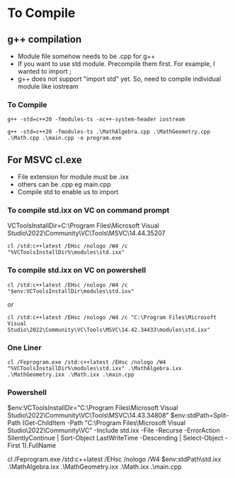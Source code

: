 # To Compile

## g++ compilation

* Module file somehow needs to be .cpp for g++
* If you want to use std module. Precompile them first. For example, I wanted to import <iostream>;
* g++ does not support "import std" yet. So, need to compile individual module like iostream

### To Compile
```
g++ -std=c++20 -fmodules-ts -xc++-system-header iostream
```
```
g++ -std=c++20 -fmodules-ts .\MathAlgebra.cpp .\MathGeometry.cpp .\Math.cpp .\main.cpp -o program.exe
```

## For MSVC cl.exe

* File extension for module must be .ixx
* others can be .cpp eg main.cpp
* Compile std to enable us to import

### To compile std.ixx on VC on command prompt
VCToolsInstallDir=C:\Program Files\Microsoft Visual Studio\2022\Community\VC\Tools\MSVC\14.44.35207
```
cl /std:c++latest /EHsc /nologo /W4 /c "%VCToolsInstallDir%\modules\std.ixx"
```

### To compile std.ixx on VC on powershell

```
cl /std:c++latest /EHsc /nologo /W4 /c "$env:VCToolsInstallDir\modules\std.ixx"
```

or

```
cl /std:c++latest /EHsc /nologo /W4 /c "C:\Program Files\Microsoft Visual Studio\2022\Community\VC\Tools\MSVC\14.42.34433\modules\std.ixx"
```

### One Liner
```
cl /Feprogram.exe /std:c++latest /EHsc /nologo /W4 "%VCToolsInstallDir%\modules\std.ixx" .\MathAlgebra.ixx .\MathGeometry.ixx .\Math.ixx .\main.cpp
```

### Powershell
$env:VCToolsInstallDir="C:\Program Files\Microsoft Visual Studio\2022\Community\VC\Tools\MSVC\14.43.34808"
$env:stdPath=Split-Path (Get-ChildItem -Path "C:\Program Files\Microsoft Visual Studio\2022\Community\VC\" -Include std.ixx -File -Recurse -ErrorAction SilentlyContinue  | Sort-Object LastWriteTime -Descending | Select-Object -First 1).FullName

cl /Feprogram.exe /std:c++latest /EHsc /nologo /W4 $env:stdPath\std.ixx .\MathAlgebra.ixx .\MathGeometry.ixx .\Math.ixx .\main.cpp